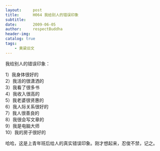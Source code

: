 ```yaml
---
layout:     post
title:      H064 我给别人的错误印象
subtitle:   
date:       2009-06-05
author:     respectBuddha
header-img: 
catalog: true
tags:
    - 黄粱旧文
---
```


我给别人的错误印象：

1）我身体很好的  
2）我活的很潇洒的  
3）我看了很多书  
4）我收入很高的  
5）我老婆很贤惠的  
6）我人际关系很好的  
7）我人很善良的  
8）我很会写文章的  
9）我是电脑大师  
10）我的房子很好的  

哈哈，这是上青年班后给人的真实错误印象。刚才想起来，忍俊不禁，记之。
